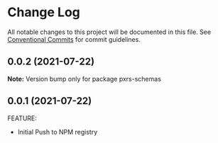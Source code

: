 # Change Log

All notable changes to this project will be documented in this file.
See [Conventional Commits](https://conventionalcommits.org) for commit guidelines.

## 0.0.2 (2021-07-22)

**Note:** Version bump only for package pxrs-schemas





## 0.0.1 (2021-07-22)

FEATURE:

- Initial Push to NPM registry
